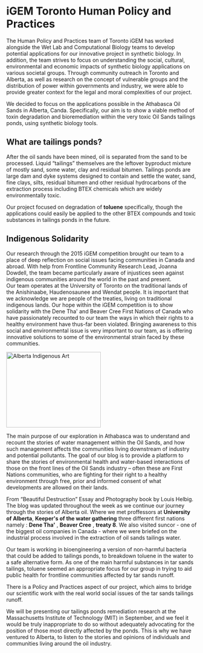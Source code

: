 # iGEM Toronto Human Policy and Practices

The Human Policy and Practices team of Toronto iGEM has worked alongside the Wet Lab and Computational Biology teams to develop potential applications for our innovative project in synthetic biology. In addition, the team strives to focus on understanding the social, cultural, environmental and economic impacts of synthetic biology applications on various societal groups. Through community outreach in Toronto and Alberta, as well as research on the concept of vulnerable groups and the distribution of power within governments and industry, we were able to provide greater context for the legal and moral complexities of our project.

We decided to focus on the applications possible in the Athabasca Oil Sands in Alberta, Canda. Specifically, our aim is to show a viable method of toxin degradation and bioremediation within the very toxic Oil Sands tailings ponds, using synthetic biology tools.   

## What are tailings ponds?
After the oil sands have been mined, oil is separated from the sand to be processed. Liquid “tailings” themselves are the leftover byproduct mixture of mostly sand, some water, clay and residual bitumen. Tailings ponds are large dam and dyke systems designed to contain and settle the water, sand, fine clays, silts, residual bitumen and other residual hydrocarbons of the extraction process including BTEX chemicals which are widely environmentally toxic.   

Our project focused on degradation of **toluene** specifically, though the applications could easily be applied to the other BTEX compounds and toxic substances in tailings ponds in the future.

## Indigenous Solidarity
Our research through the 2015 iGEM competition brought our team to a place of deep reflection on social issues facing communities in Canada and abroad. With help from Frontline Community Research Lead, Joanna Dowdell, the team became particularly aware of injustices seen against indigenous communities around the world in the past and present.  
Our team operates at the University of Toronto on the traditional lands of the Anishinaabe, Haudenosaunee and Wendat people. It is important that we acknowledge we are people of the treaties, living on traditional indigenous lands. Our hope within the iGEM competition is to show solidarity with the Dene Tha' and Beaver Cree First Nations of Canada who have passionately recounted to our team the ways in which their rights to a healthy environment have thus-far been violated. Bringing awareness to this social and environmental issue is very important to our team, as is offering innovative solutions to some of the environmental strain faced by these communities.

<img src="http://www.albertanativenews.com/wp-content/uploads/2014/03/cover-image-for-march-1024x1024.jpg" alt="Alberta Indigenous Art" style="width:250px;height:200px"/>

The main purpose of our exploration in Athabasca was to understand and recount the stories of water management within the Oil Sands, and how such management affects the communities living downstream of industry and potential pollutants. The goal of our blog is to provide a platform to share the stories of environmental health and water-based interactions of those on the front lines of the Oil Sands industry – often these are First Nations communities, who are fighting for their right to a healthy environment through free, prior and informed consent of what developments are allowed on their lands.



From “Beautiful Destruction” Essay and Photography book by Louis Helbig.
The blog was updated throughout the week as we continue our journey through the stories of Alberta oil. Where we met proffessors at __University of Alberta__, __Keeper's of the water gathering__ three different first nations namely : __Dene Tha'__ , __Beaver Cree__ , __treaty 8__. We also visited suncor - one of the biggest oil companies in Canada - where we were briefed on the industrial process involved in the extraction of oil sands tailings water. 

Our team is working in bioengineering a version of non-harmful bacteria that could be added to tailings ponds, to breakdown toluene in the water to a safe alternative form. As one of the main harmful substances in tar sands tailings, toluene seemed an appropriate focus for our group in trying to aid public health for frontline communities affected by tar sands runoff.

There is a Policy and Practices aspect of our project, which aims to bridge our scientific work with the real world social issues of the tar sands tailings runoff.

We will be presenting our tailings ponds remediation research at the Massachusetts Institute of Technology (MIT) in September, and we feel it would be truly inappropriate to do so without adequately advocating for the position of those most directly affected by the ponds. This is why we have ventured to Alberta, to listen to the stories and opinions of individuals and communities living around the oil industry.




